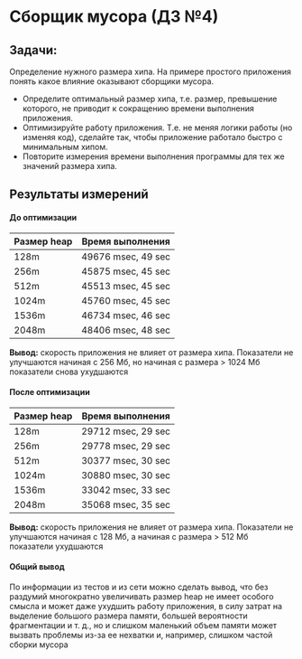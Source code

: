 # Сборщик мусора (ДЗ №4)

## Задачи:
Определение нужного размера хипа. На примере простого приложения понять какое влияние оказывают сборщики мусора.
  - Определите оптимальный размер хипа, т.е. размер, превышение которого,
    не приводит к сокращению времени выполнения приложения.
  - Оптимизируйте работу приложения. Т.е. не меняя логики работы (но изменяя код), сделайте так, чтобы приложение работало быстро с минимальным хипом.
  - Повторите измерения времени выполнения программы для тех же значений размера хипа.

## Результаты измерений

#### До оптимизации

| Размер heap | Время выполнения   |
|-------------|--------------------|
| 128m        | 49676 msec, 49 sec |
| 256m        | 45875 msec, 45 sec |
| 512m        | 45513 msec, 45 sec |
| 1024m       | 45760 msec, 45 sec |
| 1536m       | 46734 msec, 46 sec |
| 2048m       | 48406 msec, 48 sec |

**Вывод:** скорость приложения не влияет от размера хипа.
Показатели не улучшаются начиная с 256 Мб, 
но начиная с размера > 1024 Мб показатели снова ухудшаются

#### После оптимизации

| Размер heap | Время выполнения   |
|-------------|--------------------|
| 128m        | 29712 msec, 29 sec |
| 256m        | 29778 msec, 29 sec |
| 512m        | 30377 msec, 30 sec |
| 1024m       | 30880 msec, 30 sec |
| 1536m       | 33042 msec, 33 sec |
| 2048m       | 35068 msec, 35 sec |

**Вывод:** скорость приложения не влияет от размера хипа.
Показатели не улучшаются начиная с 128 Мб,
а начиная с размера > 512 Мб показатели ухудшаются

#### Общий вывод

По информации из тестов и из сети можно сделать вывод, что без раздумий 
многократно увеличивать размер heap не имеет особого смысла и может даже ухудшить работу приложения,
 в силу затрат на выделение большого размера памяти, большей вероятности фрагментации и т. д.,
но и слишком маленький объем памяти может вызвать проблемы
из-за ее нехватки и, например, слишком частой сборки мусора
